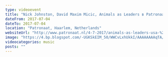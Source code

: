 ```yaml
---
type: videoevent
title: "Nick Johnston, David Maxim Micic, Animals as Leaders в Patronaat"
dateFrom: 2017-07-04
dateTo: 2017-07-04
location: "Patronaat, Haarlem, Netherlands"
websiteUrl: "http://www.patronaat.nl/4-7-2017/animals-as-leaders-usa-%2B-david-maxim-micic-%2B-nick-johnston"
image: "https://4.bp.blogspot.com/-UGKSkEIM_50/WWCvLxhUkkI/AAAAAAAAqTA/ZTYEFB_dy8IQ9OdChLWz44nleo3Ez4HfACKgBGAs/s1600/dsc05407.picasaweb.jpg"
videocategories: music
posts: ""
---
```

